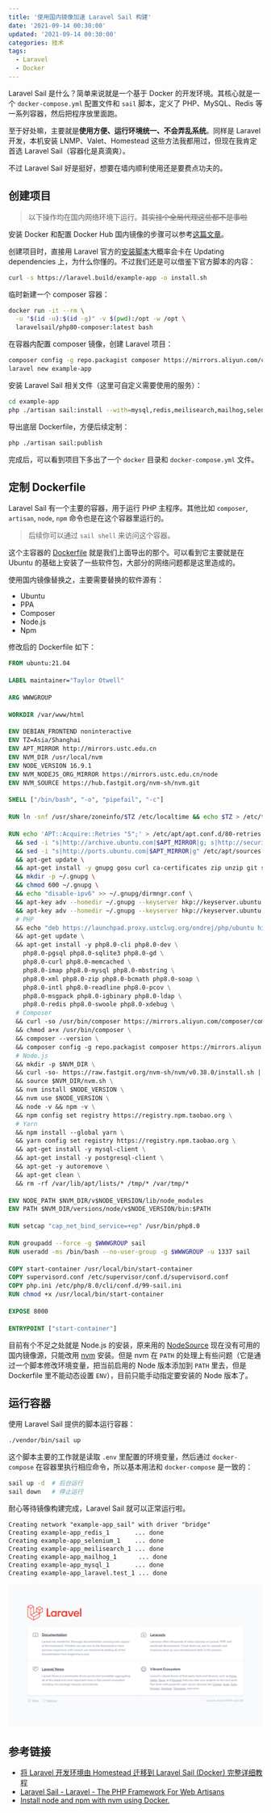 ```yaml
---
title: '使用国内镜像加速 Laravel Sail 构建'
date: '2021-09-14 00:30:00'
updated: '2021-09-14 00:30:00'
categories: 技术
tags:
  - Laravel
  - Docker
---
```


Laravel Sail 是什么？简单来说就是一个基于 Docker 的开发环境。其核心就是一个 `docker-compose.yml` 配置文件和 `sail` 脚本，定义了 PHP、MySQL、Redis 等一系列容器，然后把程序放里面跑。

至于好处嘛，主要就是**使用方便、运行环境统一、不会弄乱系统**。同样是 Laravel 开发，本机安装 LNMP、Valet、Homestead 这些方法我都用过，但现在我肯定首选 Laravel Sail（容器化是真滴爽）。

不过 Laravel Sail 好是挺好，想要在墙内顺利使用还是要费点功夫的。

<!--more-->

## 创建项目

> 以下操作均在国内网络环境下运行。~~其实挂个全局代理这些都不是事啦~~

安装 Docker 和配置 Docker Hub 国内镜像的步骤可以参考[这篇文章](https://yeasy.gitbook.io/docker_practice/install/mirror)。

创建项目时，直接用 Laravel 官方的[安装脚本](https://laravel.com/docs/8.x/installation)大概率会卡在 Updating dependencies 上，为什么你懂的。不过我们还是可以借鉴下官方脚本的内容：

```bash
curl -s https://laravel.build/example-app -o install.sh
```



临时新建一个 composer 容器：

```bash
docker run -it --rm \
  -u "$(id -u):$(id -g)" -v $(pwd):/opt -w /opt \
  laravelsail/php80-composer:latest bash
```

在容器内配置 composer 镜像，创建 Laravel 项目：

```bash
composer config -g repo.packagist composer https://mirrors.aliyun.com/composer/
laravel new example-app
```

安装 Laravel Sail 相关文件（这里可自定义需要使用的服务）：

```bash
cd example-app
php ./artisan sail:install --with=mysql,redis,meilisearch,mailhog,selenium
```

导出底层 Dockerfile，方便后续定制：

```bash
php ./artisan sail:publish
```

完成后，可以看到项目下多出了一个 `docker` 目录和 `docker-compose.yml` 文件。

## 定制 Dockerfile

Laravel Sail 有一个主要的容器，用于运行 PHP 主程序。其他比如 `composer`, `artisan`, `node`, `npm` 命令也是在这个容器里运行的。

> 后续你可以通过 `sail shell` 来访问这个容器。

这个主容器的 [Dockerfile](https://github.com/laravel/sail/blob/1.x/runtimes/8.0/Dockerfile) 就是我们上面导出的那个。可以看到它主要就是在 Ubuntu 的基础上安装了一些软件包，大部分的网络问题都是这里造成的。

使用国内镜像替换之，主要需要替换的软件源有：

- Ubuntu
- PPA
- Composer
- Node.js
- Npm

修改后的 Dockerfile 如下：

```dockerfile
FROM ubuntu:21.04

LABEL maintainer="Taylor Otwell"

ARG WWWGROUP

WORKDIR /var/www/html

ENV DEBIAN_FRONTEND noninteractive
ENV TZ=Asia/Shanghai
ENV APT_MIRROR http://mirrors.ustc.edu.cn
ENV NVM_DIR /usr/local/nvm
ENV NODE_VERSION 16.9.1
ENV NVM_NODEJS_ORG_MIRROR https://mirrors.ustc.edu.cn/node
ENV NVM_SOURCE https://hub.fastgit.org/nvm-sh/nvm.git

SHELL ["/bin/bash", "-o", "pipefail", "-c"]

RUN ln -snf /usr/share/zoneinfo/$TZ /etc/localtime && echo $TZ > /etc/timezone

RUN echo 'APT::Acquire::Retries "5";' > /etc/apt/apt.conf.d/80-retries \
  && sed -i "s|http://archive.ubuntu.com|$APT_MIRROR|g; s|http://security.ubuntu.com|$APT_MIRROR|g" /etc/apt/sources.list \
  && sed -i "s|http://ports.ubuntu.com|$APT_MIRROR|g" /etc/apt/sources.list \
  && apt-get update \
  && apt-get install -y gnupg gosu curl ca-certificates zip unzip git supervisor sqlite3 libcap2-bin libpng-dev python2 \
  && mkdir -p ~/.gnupg \
  && chmod 600 ~/.gnupg \
  && echo "disable-ipv6" >> ~/.gnupg/dirmngr.conf \
  && apt-key adv --homedir ~/.gnupg --keyserver hkp://keyserver.ubuntu.com:80 --recv-keys E5267A6C \
  && apt-key adv --homedir ~/.gnupg --keyserver hkp://keyserver.ubuntu.com:80 --recv-keys C300EE8C \
  # PHP
  && echo "deb https://launchpad.proxy.ustclug.org/ondrej/php/ubuntu hirsute main" > /etc/apt/sources.list.d/ppa_ondrej_php.list \
  && apt-get update \
  && apt-get install -y php8.0-cli php8.0-dev \
    php8.0-pgsql php8.0-sqlite3 php8.0-gd \
    php8.0-curl php8.0-memcached \
    php8.0-imap php8.0-mysql php8.0-mbstring \
    php8.0-xml php8.0-zip php8.0-bcmath php8.0-soap \
    php8.0-intl php8.0-readline php8.0-pcov \
    php8.0-msgpack php8.0-igbinary php8.0-ldap \
    php8.0-redis php8.0-swoole php8.0-xdebug \
  # Composer
  && curl -so /usr/bin/composer https://mirrors.aliyun.com/composer/composer.phar \
  && chmod a+x /usr/bin/composer \
  && composer --version \
  && composer config -g repo.packagist composer https://mirrors.aliyun.com/composer/ \
  # Node.js
  && mkdir -p $NVM_DIR \
  && curl -so- https://raw.fastgit.org/nvm-sh/nvm/v0.38.0/install.sh | bash \
  && source $NVM_DIR/nvm.sh \
  && nvm install $NODE_VERSION \
  && nvm use $NODE_VERSION \
  && node -v && npm -v \
  && npm config set registry https://registry.npm.taobao.org \
  # Yarn
  && npm install --global yarn \
  && yarn config set registry https://registry.npm.taobao.org \
  && apt-get install -y mysql-client \
  && apt-get install -y postgresql-client \
  && apt-get -y autoremove \
  && apt-get clean \
  && rm -rf /var/lib/apt/lists/* /tmp/* /var/tmp/*

ENV NODE_PATH $NVM_DIR/v$NODE_VERSION/lib/node_modules
ENV PATH $NVM_DIR/versions/node/v$NODE_VERSION/bin:$PATH

RUN setcap "cap_net_bind_service=+ep" /usr/bin/php8.0

RUN groupadd --force -g $WWWGROUP sail
RUN useradd -ms /bin/bash --no-user-group -g $WWWGROUP -u 1337 sail

COPY start-container /usr/local/bin/start-container
COPY supervisord.conf /etc/supervisor/conf.d/supervisord.conf
COPY php.ini /etc/php/8.0/cli/conf.d/99-sail.ini
RUN chmod +x /usr/local/bin/start-container

EXPOSE 8000

ENTRYPOINT ["start-container"]
```

目前有个不足之处就是 Node.js 的安装，原来用的 [NodeSource](https://github.com/nodesource/distributions) 现在没有可用的国内镜像源，只能改用 [nvm](https://github.com/nvm-sh/nvm) 安装。但是 nvm 在 `PATH` 的处理上有些问题（它是通过一个脚本修改环境变量，把当前启用的 Node 版本添加到 `PATH` 里去，但是 Dockerfile 里不能动态设置 `ENV`），目前只能手动指定要安装的 Node 版本了。

## 运行容器

使用 Laravel Sail 提供的脚本运行容器：

```bash
./vendor/bin/sail up
```

这个脚本主要的工作就是读取 `.env` 里配置的环境变量，然后通过 `docker-compose` 在容器里执行相应命令，所以基本用法和 `docker-compose` 是一致的：

```bash
sail up -d  # 后台运行
sail down   # 停止运行
```

耐心等待镜像构建完成，Laravel Sail 就可以正常运行啦。

```nohighlight
Creating network "example-app_sail" with driver "bridge"
Creating example-app_redis_1       ... done
Creating example-app_selenium_1    ... done
Creating example-app_meilisearch_1 ... done
Creating example-app_mailhog_1      ... done
Creating example-app_mysql_1       ... done
Creating example-app_laravel.test_1 ... done
```

![laravel-sail-app](laravel-sail-built-with-mirrors/laravel-sail-app.png)

## 参考链接

- [将 Laravel 开发环境由 Homestead 迁移到 Laravel Sail (Docker) 完整详细教程](https://learnku.com/articles/56987)
- [Laravel Sail - Laravel - The PHP Framework For Web Artisans](https://laravel.com/docs/8.x/sail)
- [Install node and npm with nvm using Docker.](https://gist.github.com/remarkablemark/aacf14c29b3f01d6900d13137b21db3a)

